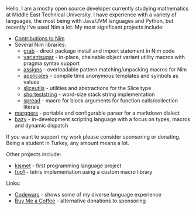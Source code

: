 Hello, I am a mostly open source developer currently studying mathematics at Middle East Technical University. I have experience with a variety of languages, the most being with Java/JVM languages and Python, but recently I've used Nim a lot. My most significant projects include:

* [Contributions to Nim](https://github.com/nim-lang/Nim/commits?author=metagn)
* Several Nim libraries:
  - [grab](https://github.com/metagn/grab) - direct package install and import statement in Nim code
  - [variantsugar](https://github.com/metagn/variantsugar) - in-place, chainable object variant utility macros with pragma syntax support
  - [assigns](https://github.com/metagn/assigns) - overloadable pattern matching/unpacking macros for Nim
  - [applicates](https://github.com/metagn/applicates) - compile time anonymous templates and symbols as values
  - [sliceutils](https://github.com/metagn/sliceutils) - utilities and abstractions for the Slice type
  - [shorteststring](https://github.com/metagn/shorteststring) - word-size stack string implementation
  - [spread](https://github.com/metagn/spread) - macro for block arguments for function calls/collection literals
* [marggers](https://github.com/metagn/marggers) - portable and configurable parser for a markdown dialect
* [bazy](https://github.com/metagn/bazy) - in-development scripting language with a focus on types, macros and dynamic dispatch
  
If you want to support my work please consider sponsoring or donating. Being a student in Turkey, any amount means a lot.

Other projects include:

* [kismet](https://github.com/metagn/kismet) - first programming language project
* [fup1](https://github.com/metagn/fup1) - tetris implementation using a custom macro library

Links:

* [Codewars](https://www.codewars.com/users/metagn) - shows some of my diverse language experience 
* [Buy Me a Coffee](https://www.buymeacoffee.com/metagn) - alternative donations to sponsoring
